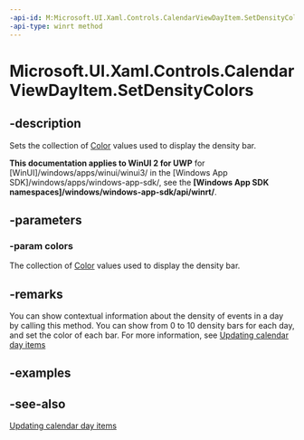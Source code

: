 ```yaml
---
-api-id: M:Microsoft.UI.Xaml.Controls.CalendarViewDayItem.SetDensityColors(Windows.Foundation.Collections.IIterable{Windows.UI.Color})
-api-type: winrt method
---
```


<!-- Method syntax
public void SetDensityColors(Windows.Foundation.Collections.IIterable<Windows.UI.Color> colors)
-->

# Microsoft.UI.Xaml.Controls.CalendarViewDayItem.SetDensityColors

## -description
Sets the collection of [Color](/uwp/api/windows.ui.color) values used to display the density bar.

**This documentation applies to WinUI 2 for UWP** for [WinUI]/windows/apps/winui/winui3/ in the [Windows App SDK]/windows/apps/windows-app-sdk/, see the **[Windows App SDK namespaces]/windows/windows-app-sdk/api/winrt/**.

## -parameters
### -param colors
The collection of [Color](/uwp/api/windows.ui.color) values used to display the density bar.

## -remarks

You can show contextual information about the density of events in a day by calling this method. You can show from 0 to 10 density bars for each day, and set the color of each bar. For more information, see [Updating calendar day items](/uwp/api/windows.ui.xaml.controls.calendarview#updating-calendar-day-items)

## -examples

## -see-also

[Updating calendar day items](/uwp/api/windows.ui.xaml.controls.calendarview#updating-calendar-day-items)
